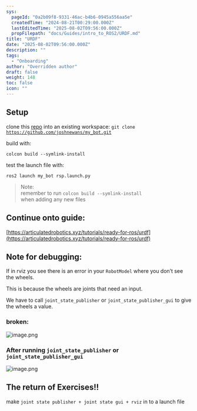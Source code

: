 ```yaml
---
sys:
  pageId: "0a2b09f8-9331-46ac-b4b6-0945a556aa5e"
  createdTime: "2024-08-21T00:29:00.000Z"
  lastEditedTime: "2025-08-02T09:56:00.000Z"
  propFilepath: "docs/Guides/intro_to_ROS2/URDF.md"
title: "URDF"
date: "2025-08-02T09:56:00.000Z"
description: ""
tags:
  - "Onboarding"
author: "Overridden author"
draft: false
weight: 148
toc: false
icon: ""
---
```


## Setup

clone this [repo](https://github.com/joshnewans/urdf_example) into an existing workspace:
`git clone` [`https://github.com/joshnewans/my_bot.git`](https://github.com/joshnewans/urdf_example.git)

build with:

`colcon build --symlink-install`

test the launch file with:

`ros2 launch my_bot rsp.launch.py`

> Note:  
> remember to run `colcon build --symlink-install`  
> when adding any new files

## Continue onto guide:

[https://articulatedrobotics.xyz/tutorials/ready-for-ros/urdf](https://articulatedrobotics.xyz/tutorials/ready-for-ros/urdf)

## Note for debugging:

If in rviz you see there is an error in your `RobotModel` where you don’t see the wheels.

This is because the wheels are joints that need an input. 

We have to call `joint_state_publisher` or `joint_state_publisher_gui` to give the wheels a value.

### broken:

![image.png](https://prod-files-secure.s3.us-west-2.amazonaws.com/d518164a-d88e-44d1-a4ee-3adb3bd8bce0/96a1d089-1f17-4dbf-8563-f2aef56a4d37/image.png?X-Amz-Algorithm=AWS4-HMAC-SHA256&X-Amz-Content-Sha256=UNSIGNED-PAYLOAD&X-Amz-Credential=ASIAZI2LB466WOYYFPKC%2F20250810%2Fus-west-2%2Fs3%2Faws4_request&X-Amz-Date=20250810T025810Z&X-Amz-Expires=3600&X-Amz-Security-Token=IQoJb3JpZ2luX2VjEJD%2F%2F%2F%2F%2F%2F%2F%2F%2F%2FwEaCXVzLXdlc3QtMiJGMEQCIFWRzwOj%2FatVGeelJMieY63ONBUl%2F50qr4AZ9rBK42LJAiBgFDsa4KU78QrBRFZZcCE9JnCuKtuIzFFLeSbzPKqW3SqIBAjJ%2F%2F%2F%2F%2F%2F%2F%2F%2F%2F8BEAAaDDYzNzQyMzE4MzgwNSIMsGV3zbb6%2F0XK4t%2BXKtwDD0DMbnnB3XRe85sOqnuyyO0083hBTfi9xGC%2FVdNeH8nG1Hh98d7sAHBTpIhHx%2FK%2B9BpaVbhoYKTpOfAXNh5JeAwYA8c4X53tQD8LKhHqMkYonGACrT%2BnBtqfR7Ef97QAsVr8cRrr4VTP%2FwdMjs8%2BABIisLNZ9wzWiLd1mQC%2FV%2BF9IML7SF8q5g6%2F9W3Dh5oUuvQUAo3WPVErYFfOd2GSvJxQp9UYdw%2F%2FbgL1P7R%2FuZcBqi5Y1pD8y6exR6OrByZOda2pKg2Gz9rO2bfEQbcLQEVntvzXjyqDDIhW74MVcrZu6fxrZ%2BUu%2B0P7mGZc5ED%2Flow7AaLH1%2BYaNfuzWeL0PXxtaY%2BiibzPFrEK92FjQvQnb0c5KL39tXXKRUtc54Qr9mUkOwD%2FYsJWPI0Odm1U2eIAQhBJyyVSDQHLFoRLCC9mdQqDariCmetZgEi2fdoYI5zHPl5BXh257lMsYpn6gxA7at3XAKcsHChQ72QdSJPDFgpCPOWHNhefB1CuCe9HTrpIsGD%2BNnRMERzer8GcAR2KqnXS7IyXx0vIhwzwaDx9d4j%2Fs5eotTlRFt6i1q5bH2pT9AqVoyZwM7W8UQACIx8Tz69gGHyLl4rnt%2BhkMUaaBVEG%2FgTsZ40IF8Mwy7LfxAY6pgHT4aMGYZqdwzs8EToinSSPdPYSbw0TqL9RSF0ubSHIs08%2Bp5h51jJN0izkprP6FkUUaQneY5LnMSnwPjR%2BGwtHcs6uZWhXeuZ9DDs4PvmmmePD1SQPoj3Cf2TRhgNUfAlVp%2B6t9%2B4%2BZiggxpzpKpf77HPVCykgW8V2kZ0sljdvAE3kNUX1ab8fk%2BPK5NfRKmsX4ufQk9n6hqwV%2F0KU7yrsy37v5927&X-Amz-Signature=af4f24499d3208f4c9dabd76398d0f2332710ade31df8acff2483056079d98d0&X-Amz-SignedHeaders=host&x-amz-checksum-mode=ENABLED&x-id=GetObject)

### After running `joint_state_publisher` or `joint_state_publisher_gui`

![image.png](https://prod-files-secure.s3.us-west-2.amazonaws.com/d518164a-d88e-44d1-a4ee-3adb3bd8bce0/130c99c7-1b0b-4031-9953-844fc3950ff4/image.png?X-Amz-Algorithm=AWS4-HMAC-SHA256&X-Amz-Content-Sha256=UNSIGNED-PAYLOAD&X-Amz-Credential=ASIAZI2LB466WOYYFPKC%2F20250810%2Fus-west-2%2Fs3%2Faws4_request&X-Amz-Date=20250810T025810Z&X-Amz-Expires=3600&X-Amz-Security-Token=IQoJb3JpZ2luX2VjEJD%2F%2F%2F%2F%2F%2F%2F%2F%2F%2FwEaCXVzLXdlc3QtMiJGMEQCIFWRzwOj%2FatVGeelJMieY63ONBUl%2F50qr4AZ9rBK42LJAiBgFDsa4KU78QrBRFZZcCE9JnCuKtuIzFFLeSbzPKqW3SqIBAjJ%2F%2F%2F%2F%2F%2F%2F%2F%2F%2F8BEAAaDDYzNzQyMzE4MzgwNSIMsGV3zbb6%2F0XK4t%2BXKtwDD0DMbnnB3XRe85sOqnuyyO0083hBTfi9xGC%2FVdNeH8nG1Hh98d7sAHBTpIhHx%2FK%2B9BpaVbhoYKTpOfAXNh5JeAwYA8c4X53tQD8LKhHqMkYonGACrT%2BnBtqfR7Ef97QAsVr8cRrr4VTP%2FwdMjs8%2BABIisLNZ9wzWiLd1mQC%2FV%2BF9IML7SF8q5g6%2F9W3Dh5oUuvQUAo3WPVErYFfOd2GSvJxQp9UYdw%2F%2FbgL1P7R%2FuZcBqi5Y1pD8y6exR6OrByZOda2pKg2Gz9rO2bfEQbcLQEVntvzXjyqDDIhW74MVcrZu6fxrZ%2BUu%2B0P7mGZc5ED%2Flow7AaLH1%2BYaNfuzWeL0PXxtaY%2BiibzPFrEK92FjQvQnb0c5KL39tXXKRUtc54Qr9mUkOwD%2FYsJWPI0Odm1U2eIAQhBJyyVSDQHLFoRLCC9mdQqDariCmetZgEi2fdoYI5zHPl5BXh257lMsYpn6gxA7at3XAKcsHChQ72QdSJPDFgpCPOWHNhefB1CuCe9HTrpIsGD%2BNnRMERzer8GcAR2KqnXS7IyXx0vIhwzwaDx9d4j%2Fs5eotTlRFt6i1q5bH2pT9AqVoyZwM7W8UQACIx8Tz69gGHyLl4rnt%2BhkMUaaBVEG%2FgTsZ40IF8Mwy7LfxAY6pgHT4aMGYZqdwzs8EToinSSPdPYSbw0TqL9RSF0ubSHIs08%2Bp5h51jJN0izkprP6FkUUaQneY5LnMSnwPjR%2BGwtHcs6uZWhXeuZ9DDs4PvmmmePD1SQPoj3Cf2TRhgNUfAlVp%2B6t9%2B4%2BZiggxpzpKpf77HPVCykgW8V2kZ0sljdvAE3kNUX1ab8fk%2BPK5NfRKmsX4ufQk9n6hqwV%2F0KU7yrsy37v5927&X-Amz-Signature=25bc13a0e80948a24a0c915892a8583ab21d67de8c2a025003b0de4cc1cc13a7&X-Amz-SignedHeaders=host&x-amz-checksum-mode=ENABLED&x-id=GetObject)

## The return of Exercises!!

make `joint state publisher + joint state gui + rviz` in to a launch file
